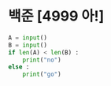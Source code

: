 # 백준 [4999 아!]
```python
A = input()
B = input()
if len(A) < len(B) :
    print("no")
else :
    print("go")
```
